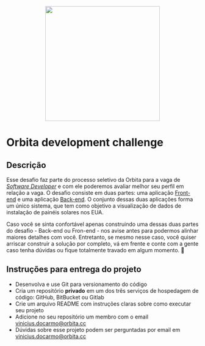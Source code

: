<p align="center">
    <img src="https://github.com/orbita-cc/challenge/blob/master/orbita_logo_fundobranco%402x.png" width="300">
</p>

# Orbita development challenge

## Descrição

Esse desafio faz parte do processo seletivo da Orbita para a vaga de _[Software Developer](https://drive.google.com/file/d/1IGCPpb9wKGyohbxZM0HpLikeM1wTJ1xN/view)_ e com ele poderemos avaliar melhor seu perfil em relação a vaga. O desafio consiste em duas partes: uma aplicação [Front-end](./Frontend.md) e uma aplicação [Back-end](./Backend.md). O conjunto dessas duas aplicações forma um único sistema, que tem como objetivo a visualização de dados de instalação de painéis solares nos EUA.

Caso você se sinta confortável apenas construindo uma dessas duas partes do desafio - Back-end ou Fron-end - nos avise antes para podermos alinhar maiores detalhes com você. Entretanto, se mesmo nesse caso, você quiser arriscar construir a solução por completo, vá em frente e conte com a gente caso tenha dúvidas ou fique totalmente travado em algum momento. 🚀

## Instruções para entrega do projeto

- Desenvolva e use Git para versionamento do código
- Cria um repositório **privado** em um dos três serviços de hospedagem de código: GitHub, BitBucket ou Gitlab
- Crie um arquivo README com instruções claras sobre como executar seu projeto
- Adicione no seu repositório um membro com o email vinicius.docarmo@orbita.cc
- Dúvidas sobre esse projeto podem ser perguntadas por email em vinicius.docarmo@orbita.cc
